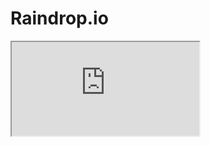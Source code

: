 # Raindrop.io

<iframe src="https://app.raindrop.io/my/22275933/" width:"100%" height:”1300” framebot-der="0"></iframe> 

